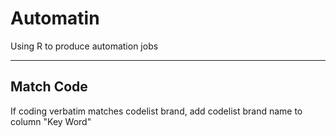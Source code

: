# Automatin
Using R to produce automation jobs

-------------------

## Match Code
If coding verbatim matches codelist brand, add codelist brand name to column "Key Word"
